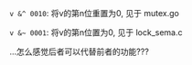 `v &^ 0010`: 将v的第n位重置为0, 见于 mutex.go

`v &~ 0001`: 将v的第n位置为0, 见于 lock_sema.c

...怎么感觉后者可以代替前者的功能???
